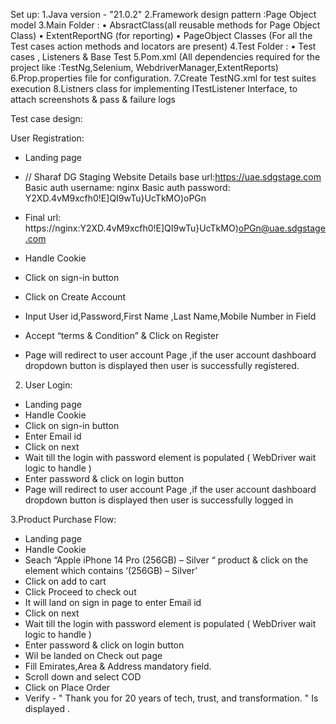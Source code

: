 Set up:
1.Java version - "21.0.2"
2.Framework design pattern :Page Object model
3.Main Folder : 
•	AbsractClass(all reusable methods for Page Object Class)
•	ExtentReportNG (for reporting)
•	PageObject Classes (For all the Test cases action methods and locators are present)
4.Test Folder :
•	Test cases , Listeners & Base Test 
5.Pom.xml (All  dependencies required for the project like :TestNg,Selenium, WebdriverManager,ExtentReports)
6.Prop.properties file for configuration.
7.Create TestNG.xml for test suites execution
8.Listners class for implementing ITestListener
Interface, to attach screenshots & pass & failure logs


Test case design:

User Registration:
-	Landing page 
-	// Sharaf DG Staging Website Details
base url:https://uae.sdgstage.com
 Basic auth username: nginx
 Basic auth password: Y2XD.4vM9xcfh0!E]QI9wTu}UcTkMO)oPGn
-	Final url: https://nginx:Y2XD.4vM9xcfh0!E]QI9wTu}UcTkMO)oPGn@uae.sdgstage.com

-	Handle Cookie

-	Click on sign-in button

-	Click on Create Account

-	Input User id,Password,First Name ,Last Name,Mobile Number in Field 

-	Accept “terms & Condition” & Click on Register

-	Page will redirect to user account Page ,if the user account dashboard dropdown button is displayed then user is successfully registered.

   

2.	User Login:
 
-	Landing page 
-	Handle Cookie
-	Click on sign-in button
-	Enter Email id 
-	Click on next
-	Wait till the login with password element is populated ( WebDriver wait logic to handle )
-	Enter password & click on login button
-	Page will redirect to user account Page ,if the user account dashboard dropdown button is displayed then user is successfully logged in
 


3.Product Purchase Flow:
-	Landing page 
-	Handle Cookie
-	Seach  “Apple iPhone 14 Pro (256GB) – Silver “ product & click on the element which contains  ‘(256GB) – Silver’
-	Click on add to cart
-	Click Proceed to check out
-	It will land on sign in page to enter Email id
-	Click on next
-	Wait till the login with password element is populated ( WebDriver wait logic to handle )
-	Enter password & click on login button
-	Wil be  landed on Check out page 
-	Fill Emirates,Area & Address mandatory field.
-	Scroll down and select COD
-	Click on Place Order
-	Verify - " Thank you for 20 years of tech, trust, and transformation. "
Is displayed .
